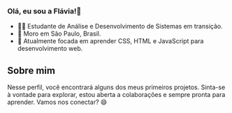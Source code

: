 ### Olá, eu sou a **Flávia**!👋

- 👩‍💻 Estudante de Análise e Desenvolvimento de Sistemas em transição.
- 🌆 Moro em São Paulo, Brasil.
- 🚀 Atualmente focada em aprender CSS, HTML e JavaScript para desenvolvimento web.
## Sobre mim
Nesse perfil, você encontrará alguns dos meus primeiros projetos. Sinta-se à vontade para explorar, estou aberta a colaborações e sempre pronta para aprender. Vamos nos conectar? 😄




